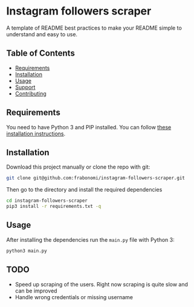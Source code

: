 # Instagram followers scraper

A template of README best practices to make your README simple to understand and easy to use. 

## Table of Contents

- [Requirements](#requirements)
- [Installation](#installation)
- [Usage](#usage)
- [Support](#support)
- [Contributing](#contributing)

## Requirements

You need to have Python 3 and PIP installed. You can follow [these installation instructions](http://python-guide-pt-br.readthedocs.io/en/latest/starting/install/osx/).


## Installation

Download this project manually or clone the repo with git:

```bash
git clone git@github.com:frabonomi/instagram-followers-scraper.git
```

Then go to the directory and install the required dependencies

```bash
cd instagram-followers-scraper
pip3 install -r requirements.txt -q
```

## Usage

After installing the dependencies run the `main.py` file with Python 3:

```bash
python3 main.py
```

## TODO

- Speed up scraping of the users. Right now scraping is quite slow and can be improved
- Handle wrong credentials or missing username

